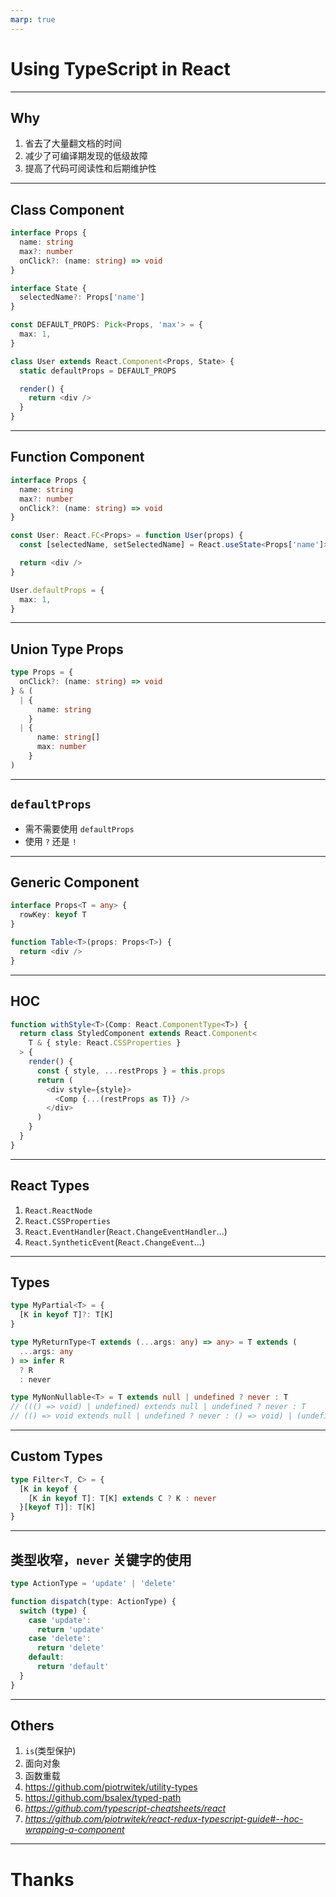```yaml
---
marp: true
---
```

<!-- ## interface 和 type 的区别

共同点:

1. 都可扩展（extends/继承 和 &），可以互相继承
2. 都可描述函数或者对象

不同点:

1. 定义方式不同，type =， interface {}
2. type 可声明基本类型别名，但 interface 不行
3. type 可使用一些判断逻辑来赋值，比如 typof div
4. interface 可以合并，但是 type 不行 -->

# Using TypeScript in React<!-- fit -->

---

## Why

1. 省去了大量翻文档的时间
2. 减少了可编译期发现的低级故障
3. 提高了代码可阅读性和后期维护性

---

## Class Component

```ts
interface Props {
  name: string
  max?: number
  onClick?: (name: string) => void
}

interface State {
  selectedName?: Props['name']
}

const DEFAULT_PROPS: Pick<Props, 'max'> = {
  max: 1,
}

class User extends React.Component<Props, State> {
  static defaultProps = DEFAULT_PROPS

  render() {
    return <div />
  }
}
```

---

## Function Component

```ts
interface Props {
  name: string
  max?: number
  onClick?: (name: string) => void
}

const User: React.FC<Props> = function User(props) {
  const [selectedName, setSelectedName] = React.useState<Props['name']>()

  return <div />
}

User.defaultProps = {
  max: 1,
}
```

---

## Union Type Props

```ts
type Props = {
  onClick?: (name: string) => void
} & (
  | {
      name: string
    }
  | {
      name: string[]
      max: number
    }
)
```

---

## `defaultProps`

- 需不需要使用 `defaultProps`
- 使用 `?` 还是 `!`

---

## Generic Component

```ts
interface Props<T = any> {
  rowKey: keyof T
}

function Table<T>(props: Props<T>) {
  return <div />
}
```

---

## HOC

```ts
function withStyle<T>(Comp: React.ComponentType<T>) {
  return class StyledComponent extends React.Component<
    T & { style: React.CSSProperties }
  > {
    render() {
      const { style, ...restProps } = this.props
      return (
        <div style={style}>
          <Comp {...(restProps as T)} />
        </div>
      )
    }
  }
}
```

---

## React Types

1. `React.ReactNode`
2. `React.CSSProperties`
3. `React.EventHandler`(`React.ChangeEventHandler`...)
4. `React.SyntheticEvent`(`React.ChangeEvent`...)

---

## Types

```ts
type MyPartial<T> = {
  [K in keyof T]?: T[K]
}

type MyReturnType<T extends (...args: any) => any> = T extends (
  ...args: any
) => infer R
  ? R
  : never

type MyNonNullable<T> = T extends null | undefined ? never : T
// ((() => void) | undefined) extends null | undefined ? never : T
// (() => void extends null | undefined ? never : () => void) | (undefined extends null | undefined ? never : undefined)
```

---

## Custom Types

```ts
type Filter<T, C> = {
  [K in keyof {
    [K in keyof T]: T[K] extends C ? K : never
  }[keyof T]]: T[K]
}
```

---

## 类型收窄，`never` 关键字的使用

```ts
type ActionType = 'update' | 'delete'

function dispatch(type: ActionType) {
  switch (type) {
    case 'update':
      return 'update'
    case 'delete':
      return 'delete'
    default:
      return 'default'
  }
}
```

---

## Others

1. `is`(类型保护)
2. 面向对象
3. 函数重载
4. https://github.com/piotrwitek/utility-types
5. https://github.com/bsalex/typed-path
6. *https://github.com/typescript-cheatsheets/react*
7. *https://github.com/piotrwitek/react-redux-typescript-guide#--hoc-wrapping-a-component*

---

# Thanks